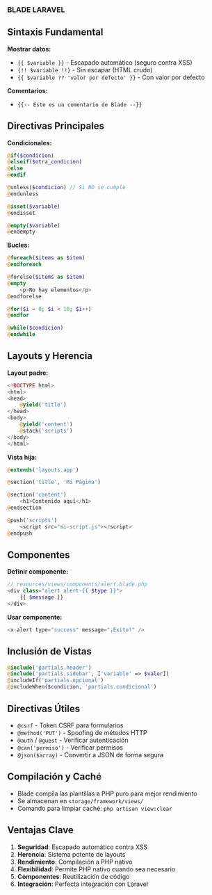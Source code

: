 ### BLADE LARAVEL

## Sintaxis Fundamental
**Mostrar datos:**
- `{{ $variable }}` - Escapado automático (seguro contra XSS)
- `{!! $variable !!}` - Sin escapar (HTML crudo)
- `{{ $variable ?? 'valor por defecto' }}` - Con valor por defecto

**Comentarios:**
- `{{-- Este es un comentario de Blade --}}`

## Directivas Principales
**Condicionales:**
```php
@if($condicion)
@elseif($otra_condicion)
@else
@endif

@unless($condicion) // Si NO se cumple
@endunless

@isset($variable)
@endisset

@empty($variable)
@endempty
```

**Bucles:**
```php
@foreach($items as $item)
@endforeach

@forelse($items as $item)
@empty
    <p>No hay elementos</p>
@endforelse

@for($i = 0; $i < 10; $i++)
@endfor

@while($condicion)
@endwhile
```

## Layouts y Herencia
**Layout padre:**
```php
<!DOCTYPE html>
<html>
<head>
    @yield('title')
</head>
<body>
    @yield('content')
    @stack('scripts')
</body>
</html>
```

**Vista hija:**
```php
@extends('layouts.app')

@section('title', 'Mi Página')

@section('content')
    <h1>Contenido aquí</h1>
@endsection

@push('scripts')
    <script src="mi-script.js"></script>
@endpush
```
## Componentes
**Definir componente:**
```php
// resources/views/components/alert.blade.php
<div class="alert alert-{{ $type }}">
    {{ $message }}
</div>
```

**Usar componente:**
```php
<x-alert type="success" message="¡Éxito!" />
```

## Inclusión de Vistas
```php
@include('partials.header')
@include('partials.sidebar', ['variable' => $valor])
@includeIf('partials.opcional')
@includeWhen($condicion, 'partials.condicional')
```

## Directivas Útiles
- `@csrf` - Token CSRF para formularios
- `@method('PUT')` - Spoofing de métodos HTTP
- `@auth` / `@guest` - Verificar autenticación
- `@can('permiso')` - Verificar permisos
- `@json($array)` - Convertir a JSON de forma segura

## Compilación y Caché
- Blade compila las plantillas a PHP puro para mejor rendimiento
- Se almacenan en `storage/framework/views/`
- Comando para limpiar caché: `php artisan view:clear`

## Ventajas Clave
1. **Seguridad**: Escapado automático contra XSS
2. **Herencia**: Sistema potente de layouts
3. **Rendimiento**: Compilación a PHP nativo
4. **Flexibilidad**: Permite PHP nativo cuando sea necesario
5. **Componentes**: Reutilización de código
6. **Integración**: Perfecta integración con Laravel